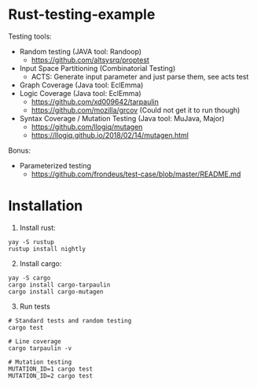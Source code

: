 # Rust-testing-example
Testing tools:
* Random testing (JAVA tool: Randoop)
    * https://github.com/altsysrq/proptest
* Input Space Partitioning (Combinatorial Testing)
    * ACTS: Generate input parameter and just parse them, see acts test
* Graph Coverage (Java tool: EclEmma)
* Logic Coverage (Java tool: EclEmma)
    * https://github.com/xd009642/tarpaulin
    * https://github.com/mozilla/grcov (Could not get it to run though)
* Syntax Coverage / Mutation Testing (Java tool: MuJava, Major)
    * https://github.com/llogiq/mutagen
    * https://llogiq.github.io/2018/02/14/mutagen.html

Bonus:
* Parameterized testing
    * https://github.com/frondeus/test-case/blob/master/README.md
    
# Installation
1. Install rust:
```shell script
yay -S rustup
rustup install nightly
```
2. Install cargo:
```shell script
yay -S cargo
cargo install cargo-tarpaulin
cargo install cargo-mutagen
```
3. Run tests
```shell script
# Standard tests and random testing
cargo test

# Line coverage
cargo tarpaulin -v

# Mutation testing
MUTATION_ID=1 cargo test
MUTATION_ID=2 cargo test
```